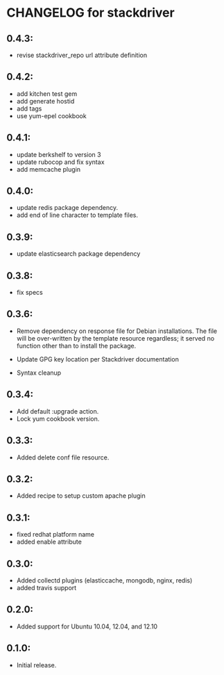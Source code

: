# CHANGELOG for stackdriver

## 0.4.3:

* revise stackdriver_repo url attribute definition

## 0.4.2:

* add kitchen test gem
* add generate hostid
* add tags
* use yum-epel cookbook

## 0.4.1:

* update berkshelf to version 3
* update rubocop and fix syntax
* add memcache plugin

## 0.4.0:

* update redis package dependency.
* add end of line character to template files.

## 0.3.9:

* update elasticsearch package dependency

## 0.3.8:

* fix specs

## 0.3.6:

* Remove dependency on response file for Debian installations.
  The file will be over-written by the template resource regardless; it served
  no function other than to install the package.

* Update GPG key location per Stackdriver documentation

* Syntax cleanup

## 0.3.4:

* Add default :upgrade action.
* Lock yum cookbook version.

## 0.3.3:

* Added delete conf file resource.

## 0.3.2:

* Added recipe to setup custom apache plugin

## 0.3.1:

* fixed redhat platform name
* added enable attribute

## 0.3.0:

* Added collectd plugins (elasticcache, mongodb, nginx, redis)
* added travis support

## 0.2.0:

* Added support for Ubuntu 10.04, 12.04, and 12.10

## 0.1.0:

* Initial release.
